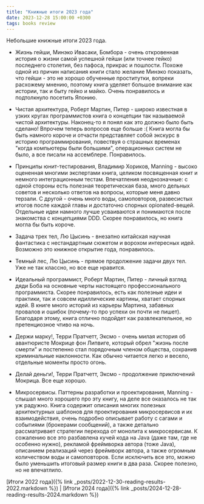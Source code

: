 ```yaml
---
title: "Книжные итоги 2023 года"
date: 2023-12-28 15:00:00 +0300
tags: books review
---
```

Небольшие книжные итоги 2023 года.
<!--more-->

* Жизнь гейши, Минэко Ивасаки, Бомбора - очень откровенная история о жизни самой
  успешной гейши (или точнее гейко) последнего столетия, без пафоса, прикрас и
  пошлости. Похоже одной из причин написания книги стало желание Минэко показать,
  что гейши - это не хорошо обученные проститутки, вопреки расхожему мнению,
  поэтому книга уделяет большое внимание как истории, так и быту гейко и майко.
  Очень понравилось и подтолкнуло посетить Японию.

* Чистая архитектура, Роберт Мартин, Питер - широко известная в узких кругах
  программистов книга о концепции так называемой чистой архитектуры. Наконец-то
  я понял как это должно было быть сделано! Впрочем теперь вопросов еще
  больше :( Книга могла бы быть намного короче и отчасти представляет собой
  экскурс в историю программирования, повествуя о страшных временах
  "когда компьютеры были большими", операционных систем не было, а все писали
  на ассемблере. Понравилось.

* Принципы юнит-тестирования, Владимир Хориков, Manning - высоко оцененная
  многими экспертами книга, целиком посвященная юнит и немного интеграционным
  тестам. Впечатления неоднозначные: с одной стороны есть полезная теоретическая
  база, много дельных советов и несколько ответов на вопросы, которые меня давно
  терзали. С другой - очень много воды, самоповторов, развесистых итогов после
  каждой главы и достаточно спорных opionated-вещей. Отдельные идеи намного
  лучше усваиваются и понимаются после знакомства с концепциями DDD. Скорее
  понравилось, но книга могла бы быть короче.

* Задача трех тел, Лю Цысинь - внезапно китайская научная фантастика
  с нестандартным сюжетом и ворохом интересных идей. Возможно это книжное
  открытие года, понравилось.

* Темный лес, Лю Цысинь - прямое продолжение задачи двух тел. Уже не так классно,
  но все еще нравится.

* Идеальный программист, Роберт Мартин, Питер - личный взгляд дяди Боба
  на основные черты настоящего профессионального программиста. Скорее
  понравилось, есть как полезные идеи и практики, так и совсем идиллические
  картины, хватает спорных идей. В книге много историй из карьеры Мартина,
  забавных провалов и ошибок (почему-то про успехи он почти не пишет). Благодаря
  этому, книга отлично подойдет как развлекательное, но претенциозное чтиво
  на ночь.

* Держи марку!, Терри Пратчетт, Эксмо - очень милая история об авантюристе
  Мокрице фон Липвиге, который обрел "жизнь после смерти" и постепенно стал
  порядочным членом общества, сохранив криминальные наклонности. Как обычно
  читается легко и весело, отдельные моменты просто огонь.

* Делай деньги!, Терри Пратчетт, Эксмо - продолжение приключений Мокрица. Все
  еще хорошо.

* Микросервисы. Паттерны разработки и проектирования, Manning - слышал много
  хорошего про эту книгу, на деле все оказалось не так уж радужно. Книга
  содержит описания многих полезных архитектурных шаблонов для проектирования
  микросервисов и их взаимодействия, очень подробно описывает работу с сагами и
  событиями (брокерами сообщений), а также детально рассматривает стратегии
  перехода от монолита к микросервисам. К сожалению все это разбавлена кучей
  кода на Java (даже там, где не особенно нужно), рекламой фреймворка автора
  (тоже Java), описанием реализаций через фреймворк автора, а также огромным
  количеством воды и самоповторов. Если исключить все это, можно было уменьшить
  итоговый размер книги в два раза. Скорее полезно, но не впечатлило.

[Итоги 2022 года]({% link _posts/2022-12-30-reading-results-2022.markdown %}) | [Итоги 2024 года]({% link _posts/2024-12-28-reading-results-2024.markdown %})
